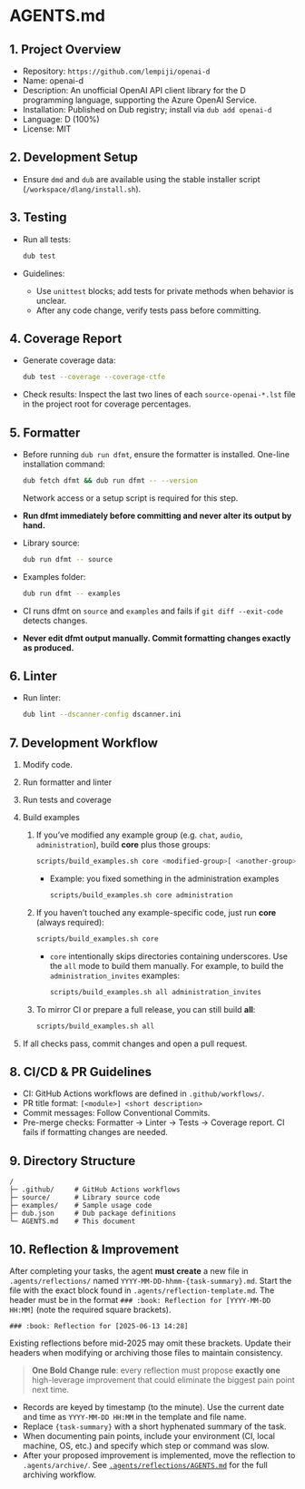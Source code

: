# AGENTS.md

## 1. Project Overview

* Repository: `https://github.com/lempiji/openai-d`
* Name: openai-d
* Description: An unofficial OpenAI API client library for the D programming language, supporting the Azure OpenAI Service.
* Installation: Published on Dub registry; install via `dub add openai-d`
* Language: D (100%)
* License: MIT

## 2. Development Setup

* Ensure `dmd` and `dub` are available using the stable installer script (`/workspace/dlang/install.sh`).

## 3. Testing

* Run all tests:

  ```bash
  dub test
  ```
* Guidelines:

  * Use `unittest` blocks; add tests for private methods when behavior is unclear.
  * After any code change, verify tests pass before committing.

## 4. Coverage Report

* Generate coverage data:

  ```bash
  dub test --coverage --coverage-ctfe
  ```
* Check results: Inspect the last two lines of each `source-openai-*.lst` file in the project root for coverage percentages.

## 5. Formatter

* Before running `dub run dfmt`, ensure the formatter is installed. One-line
  installation command:

  ```bash
  dub fetch dfmt && dub run dfmt -- --version
  ```
  Network access or a setup script is required for this step.
* **Run dfmt immediately before committing and never alter its output by hand.**

* Library source:

  ```bash
  dub run dfmt -- source
  ```
* Examples folder:

  ```bash
  dub run dfmt -- examples
  ```

* CI runs dfmt on `source` and `examples` and fails if `git diff --exit-code` detects changes.
* **Never edit dfmt output manually. Commit formatting changes exactly as produced.**

## 6. Linter

* Run linter:

  ```bash
  dub lint --dscanner-config dscanner.ini
  ```

## 7. Development Workflow

1. Modify code.
2. Run formatter and linter
3. Run tests and coverage
4. Build examples

   1. If you’ve modified any example group (e.g. `chat`, `audio`, `administration`), build **core** plus those groups:

      ```bash
      scripts/build_examples.sh core <modified-group>[ <another-group> …]
      ```

      * Example: you fixed something in the administration examples

        ```bash
        scripts/build_examples.sh core administration
        ```
   2. If you haven’t touched any example-specific code, just run **core** (always required):

      ```bash
      scripts/build_examples.sh core
      ```
      * `core` intentionally skips directories containing underscores. Use the
        `all` mode to build them manually. For example, to build the
        `administration_invites` examples:

        ```bash
        scripts/build_examples.sh all administration_invites
        ```
   3. To mirror CI or prepare a full release, you can still build **all**:

      ```bash
      scripts/build_examples.sh all
      ```
5. If all checks pass, commit changes and open a pull request.

## 8. CI/CD & PR Guidelines

* CI: GitHub Actions workflows are defined in `.github/workflows/`.
* PR title format: `[<module>] <short description>`
* Commit messages: Follow Conventional Commits.
* Pre-merge checks: Formatter → Linter → Tests → Coverage report. CI fails if formatting changes are needed.

## 9. Directory Structure

```
/
├─ .github/     # GitHub Actions workflows
├─ source/      # Library source code
├─ examples/    # Sample usage code
├─ dub.json     # Dub package definitions
└─ AGENTS.md    # This document
```

## 10. Reflection & Improvement

After completing your tasks, the agent **must create** a new file in `.agents/reflections/` named `YYYY-MM-DD-hhmm-{task-summary}.md`. Start the file with the exact block found in `.agents/reflection-template.md`. The header must be in the format `### :book: Reflection for [YYYY-MM-DD HH:MM]` (note the required square brackets).

```
### :book: Reflection for [2025-06-13 14:28]
```

Existing reflections before mid-2025 may omit these brackets. Update their
headers when modifying or archiving those files to maintain consistency.

> **One Bold Change rule**: every reflection must propose **exactly one** high-leverage improvement that could eliminate the biggest pain point next time.

* Records are keyed by timestamp (to the minute). Use the current date and time as `YYYY-MM-DD HH:MM` in the template and file name.
* Replace `{task-summary}` with a short hyphenated summary of the task.
* When documenting pain points, include your environment (CI, local machine, OS, etc.) and specify which step or command was slow.
* After your proposed improvement is implemented, move the reflection to `.agents/archive/`. See [`.agents/reflections/AGENTS.md`](.agents/reflections/AGENTS.md) for the full archiving workflow.
